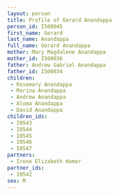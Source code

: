 ```yaml
---
layout: person
title: Profile of Gerard Anandappa
person_id: I500045
first_name: Gerard
last_name: Anandappa
full_name: Gerard Anandappa
mother: Mary Magdalene Anandappa
mother_id: I500036
father: Andrew Gabriel Anandappa
father_id: I500034
children:
 - Rosemary Anandappa
 - Marina Anandappa
 - Andrew Anandappa
 - Aloma Anandappa
 - David Anandappa
children_ids:
 - I0543
 - I0544
 - I0545
 - I0546
 - I0547
partners:
 - Irene Elizabeth Homer
partner_ids:
 - I0542
sex: M
---
```


